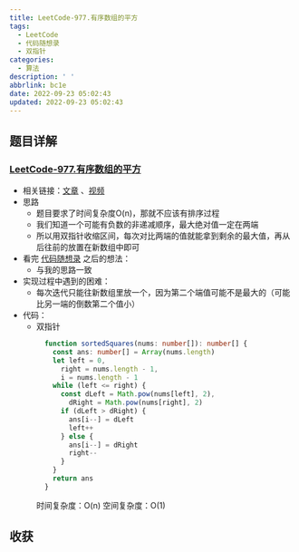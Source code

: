 ```yaml
---
title: LeetCode-977.有序数组的平方
tags:
  - LeetCode
  - 代码随想录
  - 双指针
categories:
  - 算法
description: ' '
abbrlink: bc1e
date: 2022-09-23 05:02:43
updated: 2022-09-23 05:02:43
---
```


## 题目详解

### [LeetCode-977.有序数组的平方](https://leetcode.cn/problems/squares-of-a-sorted-array/)

- 相关链接：[文章](https://programmercarl.com/0977.%E6%9C%89%E5%BA%8F%E6%95%B0%E7%BB%84%E7%9A%84%E5%B9%B3%E6%96%B9.html) 、[视频](https://www.bilibili.com/video/BV1QB4y1D7ep)
- 思路
  - 题目要求了时间复杂度O(n)，那就不应该有排序过程
  - 我们知道一个可能有负数的非递减顺序，最大绝对值一定在两端
  - 所以用双指针收缩区间，每次对比两端的值就能拿到剩余的最大值，再从后往前的放置在新数组中即可
- 看完 [代码随想录](https://programmercarl.com/0977.%E6%9C%89%E5%BA%8F%E6%95%B0%E7%BB%84%E7%9A%84%E5%B9%B3%E6%96%B9.html) 之后的想法：
  - 与我的思路一致
- 实现过程中遇到的困难：
  - 每次迭代只能往新数组里放一个，因为第二个端值可能不是最大的（可能比另一端的倒数第二个值小）
- 代码：
  - 双指针
    ```ts
      function sortedSquares(nums: number[]): number[] {
        const ans: number[] = Array(nums.length)
        let left = 0,
          right = nums.length - 1,
          i = nums.length - 1
        while (left <= right) {
          const dLeft = Math.pow(nums[left], 2),
            dRight = Math.pow(nums[right], 2)
          if (dLeft > dRight) {
            ans[i--] = dLeft
            left++
          } else {
            ans[i--] = dRight
            right--
          }
        }
        return ans
      }
    ```
    时间复杂度：O(n)
    空间复杂度：O(1)

## 收获
